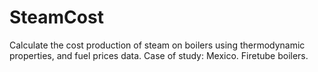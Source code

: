 # SteamCost
Calculate the cost production of steam on boilers using thermodynamic properties, and fuel prices data. Case of study: Mexico. Firetube boilers. 
